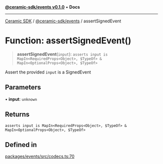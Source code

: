 [**@ceramic-sdk/events v0.1.0**](../README.md) • **Docs**

***

[Ceramic SDK](../../../README.md) / [@ceramic-sdk/events](../README.md) / assertSignedEvent

# Function: assertSignedEvent()

> **assertSignedEvent**(`input`): `asserts input is MapIn<RequiredProps<Object>, $TypeOf> & MapIn<OptionalProps<Object>, $TypeOf>`

Assert the provided `input` is a SignedEvent

## Parameters

• **input**: `unknown`

## Returns

`asserts input is MapIn<RequiredProps<Object>, $TypeOf> & MapIn<OptionalProps<Object>, $TypeOf>`

## Defined in

[packages/events/src/codecs.ts:70](https://github.com/ceramicstudio/ceramic-sdk/blob/2df74ee449b4c48a3a1f531066c64854fe2dc5dd/packages/events/src/codecs.ts#L70)
